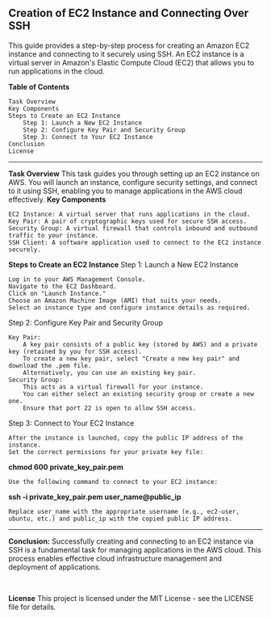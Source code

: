 **Creation of EC2 Instance and Connecting Over SSH**
---
This guide provides a step-by-step process for creating an Amazon EC2 instance and connecting to it securely using SSH. An EC2 instance is a virtual server in Amazon's Elastic Compute Cloud (EC2) that allows you to run applications in the cloud.

**Table of Contents**

    Task Overview
    Key Components
    Steps to Create an EC2 Instance
        Step 1: Launch a New EC2 Instance
        Step 2: Configure Key Pair and Security Group
        Step 3: Connect to Your EC2 Instance
    Conclusion
    License
---
**Task Overview**
This task guides you through setting up an EC2 instance on AWS. You will launch an instance, configure security settings, and connect to it using SSH, enabling you to manage applications in the AWS cloud effectively.
**Key Components**

    EC2 Instance: A virtual server that runs applications in the cloud.
    Key Pair: A pair of cryptographic keys used for secure SSH access.
    Security Group: A virtual firewall that controls inbound and outbound traffic to your instance.
    SSH Client: A software application used to connect to the EC2 instance securely.


**Steps to Create an EC2 Instance**
Step 1: Launch a New EC2 Instance

    Log in to your AWS Management Console.
    Navigate to the EC2 Dashboard.
    Click on "Launch Instance."
    Choose an Amazon Machine Image (AMI) that suits your needs.
    Select an instance type and configure instance details as required.

Step 2: Configure Key Pair and Security Group

    Key Pair:
        A key pair consists of a public key (stored by AWS) and a private key (retained by you for SSH access).
        To create a new key pair, select "Create a new key pair" and download the .pem file.
        Alternatively, you can use an existing key pair.
    Security Group:
        This acts as a virtual firewall for your instance.
        You can either select an existing security group or create a new one.
        Ensure that port 22 is open to allow SSH access.

Step 3: Connect to Your EC2 Instance

    After the instance is launched, copy the public IP address of the instance.
    Set the correct permissions for your private key file:


**chmod 600 private_key_pair.pem**

    Use the following command to connect to your EC2 instance:


**ssh -i private_key_pair.pem user_name@public_ip**

    Replace user_name with the appropriate username (e.g., ec2-user, ubuntu, etc.) and public_ip with the copied public IP address.
---







**Conclusion:**
Successfully creating and connecting to an EC2 instance via SSH is a fundamental task for managing applications in the AWS cloud. This process enables effective cloud infrastructure management and deployment of applications.

<br>

**License**
This project is licensed under the MIT License - see the LICENSE file for details.
